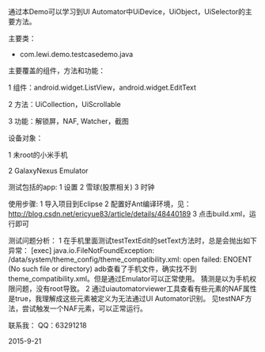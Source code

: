 通过本Demo可以学习到UI Automator中UiDevice，UiObject，UiSelector的主要方法。

主要类：
- com.lewi.demo.testcasedemo.java

主要覆盖的组件，方法和功能：

1 组件：android.widget.ListView，android.widget.EditText

2 方法：UiCollection，UiScrollable

3 功能：解锁屏，NAF, Watcher，截图

设备对象：

1 未root的小米手机

2 GalaxyNexus Emulator 

测试包括的app:
1 设置
2 雪球(股票相关)
3 时钟

使用步骤:
1 导入项目到Eclipse
2 配置好Ant编译环境，见：http://blog.csdn.net/ericyue83/article/details/48440189
3 点击build.xml，运行即可

测试问题分析：
1 在手机里面测试testTextEdit的setText方法时，总是会抛出如下异常：
[exec] java.io.FileNotFoundException: /data/system/theme_config/theme_compatibility.xml: open failed: ENOENT (No such file or directory)
adb查看了手机文件，确实找不到theme_compatibility.xml。但是通过Emulator可以正常使用。
猜测是以为手机权限问题，没有root导致。
2 通过uiautomatorviewer工具查看有些元素的NAF属性是true，我理解成这些元素被定义为无法通过UI Automator识别。
见testNAF方法，尝试触发一个NAF元素，可以正常运行。

联系我：
QQ：63291218

2015-9-21
